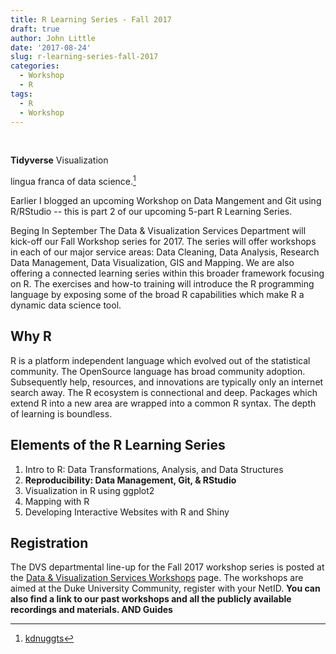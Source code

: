 ```yaml
---
title: R Learning Series - Fall 2017
draft: true
author: John Little
date: '2017-08-24'
slug: r-learning-series-fall-2017
categories:
  - Workshop
  - R
tags:
  - R
  - Workshop
---
```


&nbsp; 

**Tidyverse**  Visualization  

lingua franca of data science.[^lingua]

Earlier I blogged an upcoming Workshop on Data Mangement and Git using R/RStudio -- this is part 2 of our upcoming 5-part R Learning Series.  

Beging In September The Data & Visualization Services Department will kick-off our Fall Workshop series for 2017.  The series will offer workshops in each of our major service areas:  Data Cleaning, Data Analysis, Research Data Management, Data Visualization, GIS and Mapping.  We are also offering a connected learning series within this broader framework focusing on R.  The exercises and how-to training will introduce the R programming language by exposing some of the broad R capabilities which make R a dynamic data science tool.

## Why R

R is a platform independent language which evolved out of the statistical community.  The OpenSource language has broad community adoption.  Subsequently help, resources, and innovations are typically only an internet search away.  The R ecosystem is connectional and deep.  Packages which extend R into a new area are wrapped into a common R syntax.  The depth of learning is boundless.



## Elements of the R Learning Series

1. Intro to R: Data Transformations, Analysis, and Data Structures
1. **Reproducibility: Data Management, Git, & RStudio**
1. Visualization in R using ggplot2
1. Mapping with R
1. Developing Interactive Websites with R and Shiny

## Registration
The DVS departmental line-up for the Fall 2017 workshop series is posted at the [Data & Visualization Services Workshops](http://library.duke.edu/data/news) page.  The workshops are aimed at the Duke University Community, register with your NetID.  **You can also find a link to our past workshops and all the publicly available recordings and materials.  AND Guides**


[^lingua]: [kdnuggts](http://www.kdnuggets.com/2015/05/r-vs-python-data-science.html)


